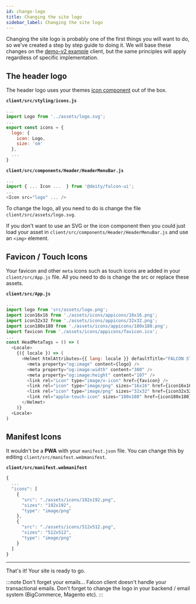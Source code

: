 ```yaml
---
id: change-logo
title: Changing the site logo
sidebar_label: Changing the site logo
---
```


Changing the site logo is probably one of the first things you will want to do, so we've created a step by step guide to doing it.
We will base these changes on the [demo-v2 example](/platform/getting-started/create-application#our-examples) client, but the same principles will apply regardless of specific implementation.

## The header logo

The header logo uses your themes [icon component](/storefront/theming/icons) out of the box.

**`client/src/styling/icons.js`**

```js
...
import Logo from '../assets/logo.svg';
...
export const icons = {
  logo: {
    icon: Logo,
    size: 'sm'
  },
  ...
}
```

**`client/src/components/Header/HeaderMenuBar.js`**

```js
...
import { ... Icon ...  } from '@deity/falcon-ui';
...
<Icon src="logo" ... />
```

To change the logo, all you need to do is change the file `client/src/assets/logo.svg`.

If you don't want to use an SVG or the icon component then you could just load your asset in `client/src/components/Header/HeaderMenuBar.js` and use an `<img>` element.

## Favicon / Touch Icons

Your favicon and other `meta` icons such as touch icons are added in your `client/src/App.js` file. All you need to do is change the src or replace these assets.

**`client/src/App.js`**

```js
...
import logo from 'src/assets/logo.png';
import icon16x16 from './assets/icons/appicons/16x16.png';
import icon32x32 from './assets/icons/appicons/32x32.png';
import icon180x180 from './assets/icons/appicons/180x180.png';
import favicon from './assets/icons/appicons/favicon.ico';
...
const HeadMetaTags = () => (
  <Locale>
    {({ locale }) => (
      <Helmet htmlAttributes={{ lang: locale }} defaultTitle="FALCON STORE" titleTemplate="%s | FALCON STORE">
        <meta property="og:image" content={logo} />
        <meta property="og:image:width" content="300" />
        <meta property="og:image:height" content="107" />
        <link rel="icon" type="image/x-icon" href={favicon} />
        <link rel="icon" type="image/png" sizes="16x16" href={icon16x16} />
        <link rel="icon" type="image/png" sizes="32x32" href={icon32x32} />
        <link rel="apple-touch-icon" sizes="180x180" href={icon180x180} />
      </Helmet>
    )}
  <Locale>
)
```

## Manifest Icons

It wouldn't be a **PWA** with your `manifest.json` file. You can change this by editing `client/src/manifest.webmanifest`.

**`client/src/manifest.webmanifest`**

```js
{
  ...
  "icons": [
    {
      "src": "./assets/icons/192x192.png",
      "sizes": "192x192",
      "type": "image/png"
    },
    {
      "src": "./assets/icons/512x512.png",
      "sizes": "512x512",
      "type": "image/png"
    }
  ]
}
```

---

That's it! Your site is ready to go.

:::note Don't forget your emails...
Falcon client doesn't handle your transactional emails. Don't forget to change the logo in your backend / email system (BigCommerce, Magento etc).
:::
